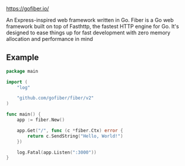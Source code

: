 https://gofiber.io/

An Express-inspired web framework written in Go.
Fiber is a Go web framework built on top of Fasthttp, the fastest HTTP engine for Go. It's designed to ease things up for fast development with zero memory allocation and performance in mind

## Example

```go
package main

import (
    "log"

    "github.com/gofiber/fiber/v2"
)

func main() {
    app := fiber.New()

    app.Get("/", func (c *fiber.Ctx) error {
        return c.SendString("Hello, World!")
    })

    log.Fatal(app.Listen(":3000"))
}
```